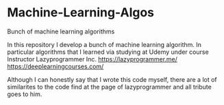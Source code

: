 # Machine-Learning-Algos
Bunch of machine learning algorithms

In this repository I develop a bunch of machine learning algorithm.
In particular algorithms that I learned via studying at Udemy under course
Instructor Lazyprogrammer Inc. https://lazyprogrammer.me/ https://deeplearningcourses.com/

Although I can honestly say that I wrote this code myself, there are a lot of similarites
to the code find at the page of lazyprogrammer and all tribute goes to him.
